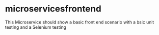# microservicesfrontend

This Microservice should show a basic front end scenario with a bsic unit testing and a Selenium testing
